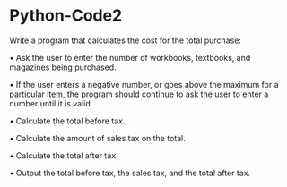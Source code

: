 # Python-Code2

Write a program that calculates the cost for the total purchase:

•	Ask the user to enter the number of workbooks, textbooks, and magazines being purchased.

•	If the user enters a negative number, or goes above the maximum for a particular item, the program should continue to ask the user to enter a number until it is valid.

•	Calculate the total before tax.

•	Calculate the amount of sales tax on the total.

•	Calculate the total after tax.

•	Output the total before tax, the sales tax, and the total after tax.


